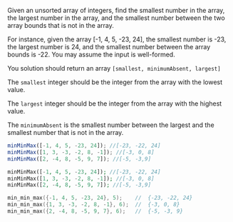 Given an unsorted array of integers, find the smallest number in the array, the largest number in the array, and the smallest number between the two array bounds that is not in the array.

For instance, given the array [-1, 4, 5, -23, 24], the smallest number is -23, the largest number is 24, and the smallest number between the array bounds is -22. You may assume the input is well-formed.

You solution should return an array `[smallest, minimumAbsent, largest]`

The `smallest` integer should be the integer from the array with the lowest value.

The `largest` integer should be the integer from the array with the highest value.

The `minimumAbsent` is the smallest number between the largest and the smallest number that is not in the array.

```javascript
minMinMax([-1, 4, 5, -23, 24]); //[-23, -22, 24]
minMinMax([1, 3, -3, -2, 8, -1]); //[-3, 0, 8]
minMinMax([2, -4, 8, -5, 9, 7]); //[-5, -3,9]
```

```php
minMinMax([-1, 4, 5, -23, 24]); //[-23, -22, 24]
minMinMax([1, 3, -3, -2, 8, -1]); //[-3, 0, 8]
minMinMax([2, -4, 8, -5, 9, 7]); //[-5, -3,9]
```

```c
min_min_max({-1, 4, 5, -23, 24}, 5);    //  {-23, -22, 24}
min_min_max({1, 3, -3, -2, 8, -1}, 6);  //  {-3, 0, 8}
min_min_max({2, -4, 8, -5, 9, 7}, 6);   //  {-5, -3, 9}
```